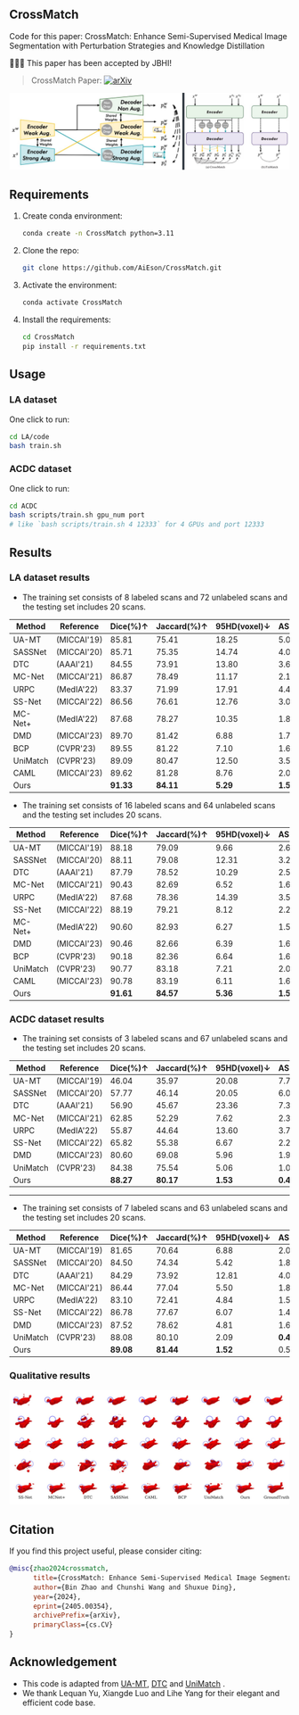 ## CrossMatch
Code for this paper: CrossMatch: Enhance Semi-Supervised Medical Image Segmentation with Perturbation Strategies and Knowledge Distillation

🎉🎉🎉 This paper has been accepted by JBHI!

> CrossMatch Paper: [![arXiv](https://img.shields.io/badge/arXiv-2405.00354-b31b1b.svg)](https://arxiv.org/abs/2405.00354)

![overview](assets/overview.jpg)
	
## Requirements

1. Create conda environment:
   ```bash
   conda create -n CrossMatch python=3.11
   ```
2. Clone the repo:
   ```bash
   git clone https://github.com/AiEson/CrossMatch.git
   ```
3. Activate the environment:
   ```bash
   conda activate CrossMatch
   ```
4. Install the requirements:
   ```bash
   cd CrossMatch
   pip install -r requirements.txt
   ```

## Usage
### LA dataset
One click to run:
```bash
cd LA/code
bash train.sh
```

### ACDC dataset
One click to run:
```bash
cd ACDC
bash scripts/train.sh gpu_num port
# like `bash scripts/train.sh 4 12333` for 4 GPUs and port 12333
```

## Results
### LA dataset results

* The training set consists of 8 labeled scans and 72 unlabeled scans and the testing set includes 20 scans.

| **Method**                | **Reference** | **Dice(%)↑** | **Jaccard(%)↑** | **95HD(voxel)↓** | **ASD(voxel)↓** |
|---------------------------|---------------|--------------|-----------------|------------------|-----------------|
| UA-MT         | (MICCAI'19)   | 85.81        | 75.41           | 18.25            | 5.04            |
| SASSNet    | (MICCAI'20)   | 85.71        | 75.35           | 14.74            | 4.00            |
| DTC            | (AAAI'21)     | 84.55        | 73.91           | 13.80            | 3.69            |
| MC-Net       | (MICCAI'21)   | 86.87        | 78.49           | 11.17            | 2.18            |
| URPC          | (MedIA'22)    | 83.37        | 71.99           | 17.91            | 4.41            |
| SS-Net       | (MICCAI'22)   | 86.56        | 76.61           | 12.76            | 3.02            |
| MC-Net+ | (MedIA'22)    | 87.68        | 78.27           | 10.35            | 1.85            |
| DMD            | (MICCAI'23)   | 89.70        | 81.42           | 6.88             | 1.78            |
| BCP     | (CVPR'23)     | 89.55        | 81.22           | 7.10             | 1.69            |
| UniMatch  | (CVPR'23)     | 89.09        | 80.47           | 12.50            | 3.59            |
| CAML          | (MICCAI'23)   | 89.62        | 81.28           | 8.76             | 2.02            |
| Ours                      |               | **91.33**   | **84.11**      | **5.29**        | **1.53**       |

* The training set consists of 16 labeled scans and 64 unlabeled scans and the testing set includes 20 scans.

| **Method**               | **Reference** | **Dice(%)↑** | **Jaccard(%)↑** | **95HD(voxel)↓** | **ASD(voxel)↓** |
|---------------------------|-------------|----------|-------------|--------------|-------------|
| UA-MT         | (MICCAI'19) | 88.18    | 79.09       | 9.66         | 2.62        |
| SASSNet    | (MICCAI'20) | 88.11    | 79.08       | 12.31        | 3.27        |
| DTC            | (AAAI'21)   | 87.79    | 78.52       | 10.29        | 2.50        |
| MC-Net       | (MICCAI'21) | 90.43    | 82.69       | 6.52         | 1.66        |
| URPC          | (MedIA'22)  | 87.68    | 78.36       | 14.39        | 3.52        |
| SS-Net       | (MICCAI'22) | 88.19    | 79.21       | 8.12         | 2.20        |
| MC-Net+ | (MedIA'22)  | 90.60    | 82.93       | 6.27         | 1.58        |
| DMD            | (MICCAI'23) | 90.46    | 82.66       | 6.39         | 1.62        |
| BCP     | (CVPR'23)   | 90.18    | 82.36       | 6.64         | 1.61        |
| UniMatch  | (CVPR'23)   | 90.77    | 83.18       | 7.21         | 2.05        |
| CAML          | (MICCAI'23) | 90.78    | 83.19       | 6.11         | 1.68        |
| Ours                      |             | **91.61**    | **84.57**       | **5.36**         | **1.57**        |

### ACDC dataset results
* The training set consists of 3 labeled scans and 67 unlabeled scans and the testing set includes 20 scans.
  
| **Method**               | **Reference** | **Dice(%)↑** | **Jaccard(%)↑** | **95HD(voxel)↓** | **ASD(voxel)↓** |
|--------------------------|---------------|--------------|-----------------|------------------|-----------------|
| UA-MT        | (MICCAI'19)   | 46.04        | 35.97           | 20.08            | 7.75            |
| SASSNet   | (MICCAI'20)   | 57.77        | 46.14           | 20.05            | 6.06            |
| DTC           | (AAAI'21)     | 56.90        | 45.67           | 23.36            | 7.39            |
| MC-Net      | (MICCAI'21)   | 62.85        | 52.29           | 7.62             | 2.33            |
| URPC         | (MedIA'22)    | 55.87        | 44.64           | 13.60            | 3.74            |
| SS-Net      | (MICCAI'22)   | 65.82        | 55.38           | 6.67             | 2.28            |
| DMD           | (MICCAI'23)   | 80.60        | 69.08           | 5.96             | 1.90            |
| UniMatch | (CVPR'23)     | 84.38        | 75.54           | 5.06             | 1.04            |
| Ours                     |               | **88.27**    | **80.17**       | **1.53**         | **0.46**        |
---
* The training set consists of 7 labeled scans and 63 unlabeled scans and the testing set includes 20 scans.

| **Method**               | **Reference** | **Dice(%)↑** | **Jaccard(%)↑** | **95HD(voxel)↓** | **ASD(voxel)↓** |
|--------------------------|---------------|--------------|-----------------|------------------|-----------------|
| UA-MT        | (MICCAI'19)   | 81.65        | 70.64           | 6.88             | 2.02            |
| SASSNet   | (MICCAI'20)   | 84.50        | 74.34           | 5.42             | 1.86            |
| DTC           | (AAAI'21)     | 84.29        | 73.92           | 12.81            | 4.01            |
| MC-Net      | (MICCAI'21)   | 86.44        | 77.04           | 5.50             | 1.84            |
| URPC         | (MedIA'22)    | 83.10        | 72.41           | 4.84             | 1.53            |
| SS-Net      | (MICCAI'22)   | 86.78        | 77.67           | 6.07             | 1.40            |
| DMD           | (MICCAI'23)   | 87.52        | 78.62           | 4.81             | 1.60            |
| UniMatch | (CVPR'23)     | 88.08        | 80.10           | 2.09             | **0.45**       |
| Ours                     |               | **89.08**   | **81.44**      | **1.52**        | 0.52            |

### Qualitative results
![la_qulti](assets/result.jpg)

## Citation
If you find this project useful, please consider citing:
```bibtex
@misc{zhao2024crossmatch,
      title={CrossMatch: Enhance Semi-Supervised Medical Image Segmentation with Perturbation Strategies and Knowledge Distillation}, 
      author={Bin Zhao and Chunshi Wang and Shuxue Ding},
      year={2024},
      eprint={2405.00354},
      archivePrefix={arXiv},
      primaryClass={cs.CV}
}
```

## Acknowledgement
* This code is adapted from [UA-MT](https://github.com/yulequan/UA-MT), [DTC](https://github.com/HiLab-git/DTC.git) and [UniMatch](https://github.com/LiheYoung/UniMatch/tree/main/more-scenarios/medical) . 
* We thank Lequan Yu, Xiangde Luo and Lihe Yang for their elegant and efficient code base.
